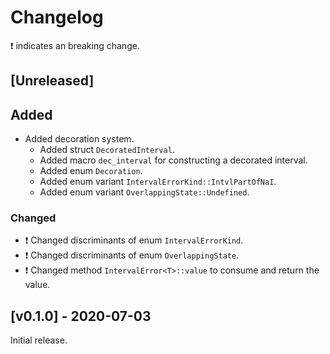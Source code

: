 # Changelog

❗ indicates an breaking change.

## [Unreleased]

## Added

- Added decoration system.
  - Added struct `DecoratedInterval`.
  - Added macro `dec_interval` for constructing a decorated interval.
  - Added enum `Decoration`.
  - Added enum variant `IntervalErrorKind::IntvlPartOfNaI`.
  - Added enum variant `OverlappingState::Undefined`.

### Changed

- ❗ Changed discriminants of enum `IntervalErrorKind`.
- ❗ Changed discriminants of enum `OverlappingState`.
- ❗ Changed method `IntervalError<T>::value` to consume and return the value.

## [v0.1.0] - 2020-07-03

Initial release.
